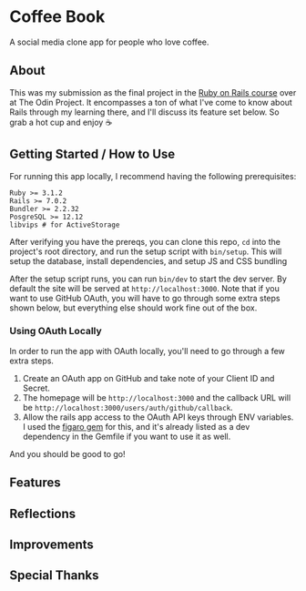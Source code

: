 # Coffee Book

A social media clone app for people who love coffee.

## About

This was my submission as the final project in the [Ruby on Rails course](https://www.theodinproject.com/paths/full-stack-ruby-on-rails/courses/ruby-on-rails) over at The Odin Project. It encompasses a ton of what I've come to know about Rails through my learning there, and I'll discuss its feature set below. So grab a hot cup and enjoy :coffee:

## Getting Started / How to Use

For running this app locally, I recommend having the following prerequisites:

```
Ruby >= 3.1.2
Rails >= 7.0.2
Bundler >= 2.2.32
PosgreSQL >= 12.12
libvips # for ActiveStorage
```

After verifying you have the prereqs, you can clone this repo, `cd` into the project's root directory, and run the setup script with `bin/setup`. This will setup the database, install dependencies, and setup JS and CSS bundling

After the setup script runs, you can run `bin/dev` to start the dev server. By default the site will be served at `http://localhost:3000`. Note that if you want to use GitHub OAuth, you will have to go through some extra steps shown below, but everything else should work fine out of the box.

### Using OAuth Locally

In order to run the app with OAuth locally, you'll need to go through a few extra steps.

1. Create an OAuth app on GitHub and take note of your Client ID and Secret.
2. The homepage will be `http://localhost:3000` and the callback URL will be `http://localhost:3000/users/auth/github/callback`.
3. Allow the rails app access to the OAuth API keys through ENV variables. I used the [figaro gem](https://github.com/laserlemon/figaro) for this, and it's already listed as a dev dependency in the Gemfile if you want to use it as well.

And you should be good to go!

## Features

## Reflections

## Improvements

## Special Thanks
